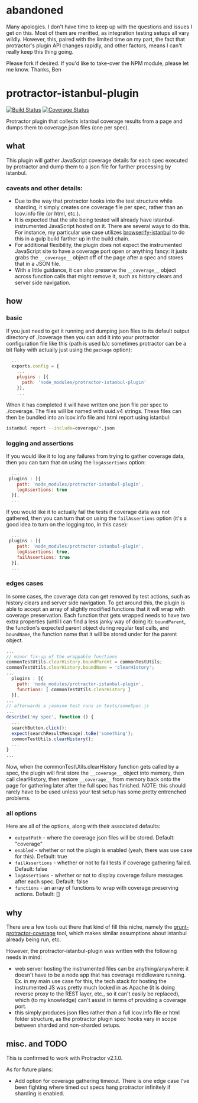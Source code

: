 # abandoned
Many apologies. I don't have time to keep up with the questions and issues I get on this. Most of them are meritted, as integration testing setups all vary wildly. However, this, paired with the limited time on my part, the fact that protractor's plugin API changes rapidly, and other factors, means I can't really keep this thing going.

Please fork if desired. If you'd like to take-over the NPM module, please let me know. Thanks, Ben

# protractor-istanbul-plugin
[![Build Status](https://travis-ci.org/bennyhat/protractor-istanbul-plugin.svg)](https://travis-ci.org/bennyhat/protractor-istanbul-plugin) [![Coverage Status](https://coveralls.io/repos/bennyhat/protractor-istanbul-plugin/badge.svg?branch=master&service=github)](https://coveralls.io/github/bennyhat/protractor-istanbul-plugin?branch=master)

Protractor plugin that collects istanbul coverage results from a page and dumps them to coverage.json files (one per spec).

## what
This plugin will gather JavaScript coverage details for each spec executed by protractor and dump them to a json file for further processing by istanbul.

### caveats and other details:
- Due to the way that protractor hooks into the test structure while sharding, it simply creates one coverage file per spec, rather than an lcov.info file (or html, etc.).
- It is expected that the site being tested will already have istanbul-instrumented JavaScript hosted on it. There are several ways to do this. For instance, my particular use case utilizes [browserify-istanbul](https://www.npmjs.com/package/browserify-istanbul) to do this in a gulp build farther up in the build chain.
- For additional flexibility, the plugin does not expect the instrumented JavaScript site to have a coverage port open or anything fancy: it justs grabs the ```__coverage__``` object off of the page after a spec and stores that in a JSON file.
- With a little guidance, it can also preserve the ```__coverage__``` object across function calls that might remove it, such as history clears and server side navigation.

## how
### basic
If you just need to get it running and dumping json files to its default output directory of ./coverage then you can add it into your protractor configuration file like this (path is used b/c sometimes protractor can be a bit flaky with actually just using the ```package``` option):
```js
  ...
  exports.config = {
    ...
    plugins : [{
      path: 'node_modules/protractor-istanbul-plugin'
    }],
    ...
```
When it has completed it will have written one json file per spec to ./coverage. The files will be named with uuid.v4 strings. These files can then be bundled into an lcov.info file and html report using istanbul:
```bash
istanbul report --include=coverage/*.json
```

### logging and assertions
If you would like it to log any failures from trying to gather coverage data, then you can turn that on using the ```logAssertions``` option:
```js
  ...
 plugins : [{
    path: 'node_modules/protractor-istanbul-plugin',
    logAssertions: true
  }],
  ...
```

If you would like it to actually fail the tests if coverage data was not gathered, then you can turn that on using the ```failAssertions``` option (it's a good idea to turn on the logging too, in this case):
```js
  ...
 plugins : [{
    path: 'node_modules/protractor-istanbul-plugin',
    logAssertions: true,
    failAssertions: true
  }],
  ...
```

### edges cases
In some cases, the coverage data can get removed by test actions, such as history clears and server side navigation. To get around this, the plugin is able to accept an array of slightly modified functions that it will wrap with coverage preservation. Each function that gets wrapped needs to have two extra properties (until I can find a less janky way of doing it): ```boundParent```, the function's expected parent object during regular test calls, and ```boundName```, the function name that it will be stored under for the parent object.
```js
...
// minor fix-up of the wrappable functions
commonTestUtils.clearHistory.boundParent = commonTestUtils;
commonTestUtils.clearHistory.boundName = 'clearHistory';
...
  plugins : [{
    path: 'node_modules/protractor-istanbul-plugin',
    functions: [ commonTestUtils.clearHistory ]
  }],
...
// afterwards a jasmine test runs in tests/someSpec.js
...
describe('my spec', function () {
  ...
  searchButton.click();
  expect(searchResultMessage).toBe('something');
  commonTestUtils.clearHistory();
  ...
}
...
```

Now, when the commonTestUtils.clearHistory function gets called by a spec, the plugin will first store the ```__coverage__``` object into memory, then call clearHistory, then restore ```__coverage__``` from memory back onto the page for gathering later after the full spec has finished. NOTE: this should rarely have to be used unless your test setup has some pretty entrenched problems.

### all options
Here are all of the options, along with their associated defaults:
- ```outputPath``` - where the coverage json files will be stored. Default: "coverage"
- ```enabled``` - whether or not the plugin is enabled (yeah, there was use case for this). Default: true
- ```failAssertions``` - whether or not to fail tests if coverage gathering failed. Default: false
- ```logAssertions``` - whether or not to display coverage failure messages after each spec. Default: false
- ```functions``` - an array of functions to wrap with coverage preserving actions. Default: []

## why
There are a few tools out there that kind of fill this niche, namely the [grunt-protractor-coverage](https://github.com/r3b/grunt-protractor-coverage) tool, which makes similar assumptions about istanbul already being run, etc. 

However, the protractor-istanbul-plugin was written with the following needs in mind:
- web server hosting the instrumented files can be anything/anywhere: it doesn't have to be a node app that has coverage middleware running. Ex. in my main use case for this, the tech stack for hosting the instrumented JS was pretty much locked in as Apache (it is doing reverse proxy to the REST layer, etc., so it can't easily be replaced), which (to my knowledge) can't assist in terms of providing a coverage port.
- this simply produces json files rather than a full lcov.info file or html folder structure, as the protractor plugin spec hooks vary in scope between sharded and non-sharded setups.

## misc. and TODO
This is confirmed to work with Protractor v2.1.0. 

As for future plans:
- Add option for coverage gathering timeout. There is one edge case I've been fighting where timed out specs hang protractor infinitely if sharding is enabled.
